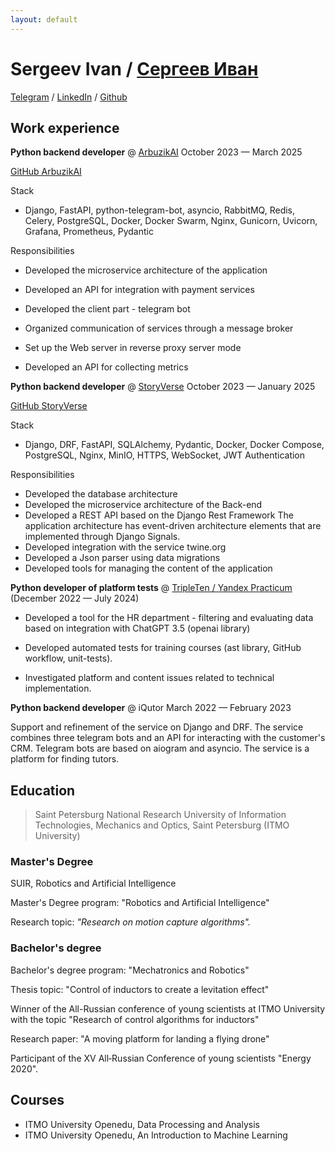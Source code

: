 ```yaml
---
layout: default
---
```


# Sergeev Ivan / [Сергеев Иван](./index.html)


[Telegram](https://t.me/Sergeevid) / [LinkedIn](https://www.linkedin.com/in/ivan-sergeev-b0b659254/) / [Github](https://github.com/seroburomalinoviy)


## Work experience

**Python backend developer** @ [ArbuzikAI](https://t.me/Arbuzik_AIBot ) October 2023 — March 2025

[GitHub ArbuzikAI](https://github.com/seroburomalinoviy/arbuzikAIService)

Stack

- Django, FastAPI, python-telegram-bot, asyncio, RabbitMQ, Redis, Celery, PostgreSQL, Docker, Docker Swarm, Nginx, Gunicorn, Uvicorn, Grafana, Prometheus, Pydantic

Responsibilities

- Developed the microservice architecture of the application

- Developed an API for integration with payment services

- Developed the client part - telegram bot

- Organized communication of services through a message broker

- Set up the Web server in reverse proxy server mode

- Developed an API for collecting metrics

**Python backend developer** @ [StoryVerse](https://apps.apple.com/ru/app/storyverse-visual-novels/id6475628454 ) October 2023 — January 2025

[GitHub StoryVerse](https://github.com/seroburomalinoviy/StoryVerse)

Stack

- Django, DRF, FastAPI, SQLAlchemy, Pydantic, Docker, Docker Compose, PostgreSQL, Nginx, MinIO, HTTPS, WebSocket, JWT Authentication

Responsibilities

- Developed the database architecture
- Developed the microservice architecture of the Back-end
- Developed a REST API based on the Django Rest Framework
The application architecture has event-driven architecture elements that are implemented through Django Signals.
- Developed integration with the service twine.org
- Developed a Json parser using data migrations
- Developed tools for managing the content of the application

**Python developer of platform tests** @ [TripleTen / Yandex Practicum](https://tripleten.com ) (December 2022 — July 2024)

- Developed a tool for the HR department - filtering and evaluating data based on integration with ChatGPT 3.5 (openai library)

- Developed automated tests for training courses (ast library, GitHub workflow, unit-tests).

- Investigated platform and content issues related to technical implementation.


**Python backend developer** @ iQutor March 2022 — February 2023

Support and refinement of the service on Django and DRF. The service combines three telegram bots and an API for interacting with the customer's CRM. Telegram bots are based on aiogram and asyncio. The service is a platform for finding tutors.

## Education

>Saint Petersburg National Research University of Information Technologies, Mechanics and Optics, Saint Petersburg (ITMO University)

### Master's Degree

SUIR, Robotics and Artificial Intelligence

Master's Degree program: "Robotics and Artificial Intelligence"

Research topic: _"Research on motion capture algorithms"._

### Bachelor's degree

Bachelor's degree program: "Mechatronics and Robotics" 

Thesis topic: "Control of inductors to create a levitation effect"

Winner of the All-Russian conference of young scientists at ITMO University with the topic "Research of control algorithms for inductors"

Research paper: "A moving platform for landing a flying drone"

Participant of the XV All‐Russian Conference of young scientists "Energy 2020".

## Courses

- ITMO University
Openedu, Data Processing and Analysis
- ITMO University
Openedu, An Introduction to Machine Learning